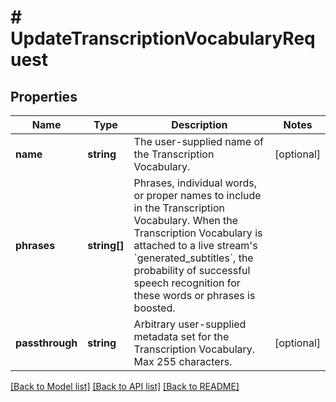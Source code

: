 # # UpdateTranscriptionVocabularyRequest

## Properties

Name | Type | Description | Notes
------------ | ------------- | ------------- | -------------
**name** | **string** | The user-supplied name of the Transcription Vocabulary. | [optional]
**phrases** | **string[]** | Phrases, individual words, or proper names to include in the Transcription Vocabulary. When the Transcription Vocabulary is attached to a live stream&#39;s &#x60;generated_subtitles&#x60;, the probability of successful speech recognition for these words or phrases is boosted. |
**passthrough** | **string** | Arbitrary user-supplied metadata set for the Transcription Vocabulary. Max 255 characters. | [optional]

[[Back to Model list]](../../README.md#models) [[Back to API list]](../../README.md#endpoints) [[Back to README]](../../README.md)
